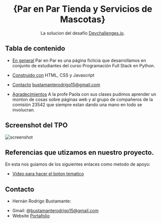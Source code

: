 <!-- Please update value in the {}  -->

<h1 align="center">{Par en Par Tienda y Servicios de Mascotas}</h1>

<div align="center">
   La solucion del desafío <a href="http://devchallenges.io" target="_blank">Devchallenges.io</a>.
</div>

## Tabla de contenido

- [En general](#overview)
  Par en Par es una página ficticia que desarrollamos en conjunto de estudiantes del curso Programación Full Stack en Python.
- [Construido con](#built-with)
  HTML, CSS y Javascript
- [Contacto](#contact)
  bustamanterodrigo15@gmail.com

- [Agradecimientos](#acknowledgements)
  A la profe Paola con sus clases pudimos aprender un monton de cosas sobre páginas web y al grupo de compañeros de la comisión 23542 que siempre estan dando una mano en todo se involucran.

## Screenshot del TPO

![screenshot](https://i.postimg.cc/QCLLmXhL/Screenshot-1.png)

## Referencias que utizamos en nuestro proyecto.

 En esta nos guiamos de los siguientes enlaces como metodo de apoyo:

- [Video para hacer el boton tematico](https://www.youtube.com/watch?v=_52c1vb7D_I&ab_channel=CodeGlitch)

## Contacto
* Hernán Rodrigo Bustamante:
- Gmail: @bustamanterodrigo15@gmail.com
- Website <a href="https://rodrigo5b.github.io" target="_blank">Portafolio</a>

